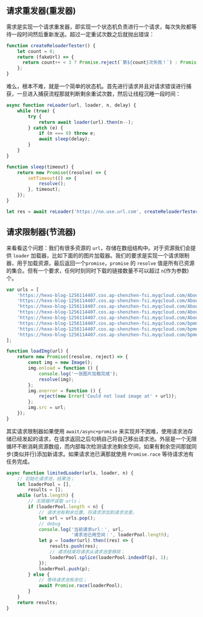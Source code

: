 ## 请求重发器(重发器)

需求是实现一个请求重发器，即实现一个状态机负责进行一个请求，每次失败都等待一段时间然后重新发送。超过一定重试次数之后就抛出错误：

```ts
function createReloaderTester() {
    let count = 0;
    return (fakeUrl) => {
      return count++ < 3 ? Promise.reject(`第${count}次失败！`) : Promise.resolve(`加载成功！`);
    };
}
```

难么，根本不难，就是一个简单的状态机。首先进行请求并且对请求错误进行捕获，一旦进入捕获流程那就判断剩余重试次数，然后让线程沉睡一段时间：

```ts
async function reLoader(url, loader, n, delay) {
    while (true) {
        try {
            return await loader(url).then(n--);
        } catch (e) {
            if (n === 0) throw e;
            await sleep(delay);
        }
    }
}

function sleep(timeout) {
    return new Promise((resolve) => {
        setTimeout(() => {
            resolve();
        }, timeout);
    });
}

let res = await reLoader('https://no.use.url.com', createReloaderTester(), 5, 3000);
```

## 请求限制器(节流器)

来看看这个问题：我们有很多资源的 `url`，存储在数组结构中。对于资源我们会提供 `loader` 加载器，比如下面的的图片加载器。我们的要求是实现一个请求限制器，用于加载资源，最后返回一个`promise`，`promise` 的 `resolve` 值是所有已资源的集合。但有一个要求，任何时刻同时下载的链接数量不可以超过 `n`(作为参数) 个。

```ts
var urls = [
    'https://hexo-blog-1256114407.cos.ap-shenzhen-fsi.myqcloud.com/AboutMe-painting1.png',
    'https://hexo-blog-1256114407.cos.ap-shenzhen-fsi.myqcloud.com/AboutMe-painting2.png',
    'https://hexo-blog-1256114407.cos.ap-shenzhen-fsi.myqcloud.com/AboutMe-painting3.png',
    'https://hexo-blog-1256114407.cos.ap-shenzhen-fsi.myqcloud.com/AboutMe-painting4.png',
    'https://hexo-blog-1256114407.cos.ap-shenzhen-fsi.myqcloud.com/AboutMe-painting5.png',
    'https://hexo-blog-1256114407.cos.ap-shenzhen-fsi.myqcloud.com/bpmn6.png',
    'https://hexo-blog-1256114407.cos.ap-shenzhen-fsi.myqcloud.com/bpmn7.png',
    'https://hexo-blog-1256114407.cos.ap-shenzhen-fsi.myqcloud.com/bpmn8.png',
];

function loadImg(url) {
    return new Promise((resolve, reject) => {
        const img = new Image();
        img.onload = function () {
            console.log('一张图片加载完成');
            resolve(img);
        };
        img.onerror = function () {
            reject(new Error('Could not load image at' + url));
        };
        img.src = url;
    });
}
```

其实请求限制器如果使用 `await/async+promise` 来实现并不困难，使用请求池存储已经发起的请求，在请求返回之后句柄自己将自己移出请求池。外层是一个无限循环不断消耗资源数组，而内部每次检测请求池剩余空间，如果有剩余空间那就同步(类似并行)添加新请求。如果请求池已满那就使用 `Promise.race` 等待请求池有任务完成。

```ts
async function limitedLoader(urls, loader, n) {
    // 初始化请求池，结果池；
    let loaderPool = [],
        results = [];
    while (urls.length) {
        // 无限循环读取 urls；
        if (loaderPool.length < n) {
            // 请求池有剩余位置，将请求添加到请求池里。
            let url = urls.pop();
            // debug
            console.log('当前请求url：', url,
                        '请求池已用空间：', loaderPool.length);
            let p = loader(url).then((res) => {
                results.push(res);
                // 请求结束将请求从请求池里移除；
                loaderPool.splice(loaderPool.indexOf(p), 1);
            });
            loaderPool.push(p);
        } else {
            // 等待请求池有余位；
            await Promise.race(loaderPool);
        }
    }
    return results;
}
```

